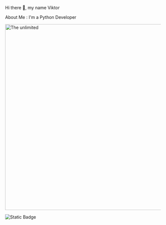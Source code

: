 Hi there 👋, my name Viktor




About Me :
I'm a Python Developer

<img src="https://raw.githubusercontent.com/ViktorVersh/ViktorVersh/refs/heads/main/vgif-ru-37752.avif" alt="The unlimited" width="600">


![Static Badge](https://img.shields.io/badge/py-python-blue?logo=python)



<!---
ViktorVersh/ViktorVersh is a ✨ special ✨ repository because its `README.md` (this file) appears on your GitHub profile.
You can click the Preview link to take a look at your changes.
--->
